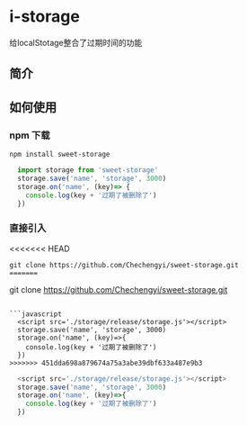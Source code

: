 # i-storage
给localStotage整合了过期时间的功能

## 简介


## 如何使用

###  npm 下载
  ```
  npm install sweet-storage
  ```
  
  ```javascript
    import storage from 'sweet-storage'
    storage.save('name', 'storage', 3000)
    storage.on('name', (key)=> {
      console.log(key + '过期了被删除了')
    })
  ```

###  直接引入
<<<<<<< HEAD
  ```
  git clone https://github.com/Chechengyi/sweet-storage.git
=======
  ```
  git clone https://github.com/Chechengyi/sweet-storage.git
  ```
  
  ```javascript
    <script src='./storage/release/storage.js'></script>
    storage.save('name', 'storage', 3000)
    storage.on('name', (key)=>{
      console.log(key + '过期了被删除了')
    })
>>>>>>> 451dda698a879674a75a3abe39dbf633a487e9b3
  ```
  
  ```javascript
    <script src='./storage/release/storage.js'></script>
    storage.save('name', 'storage', 3000)
    storage.on('name', (key)=>{
      console.log(key + '过期了被删除了')
    })
  ```